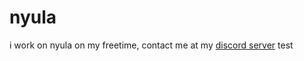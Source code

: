# nyula
i work on nyula on my freetime, contact me at my [discord server](https://www.discord.gg/AKvFNhfmYk)
test
